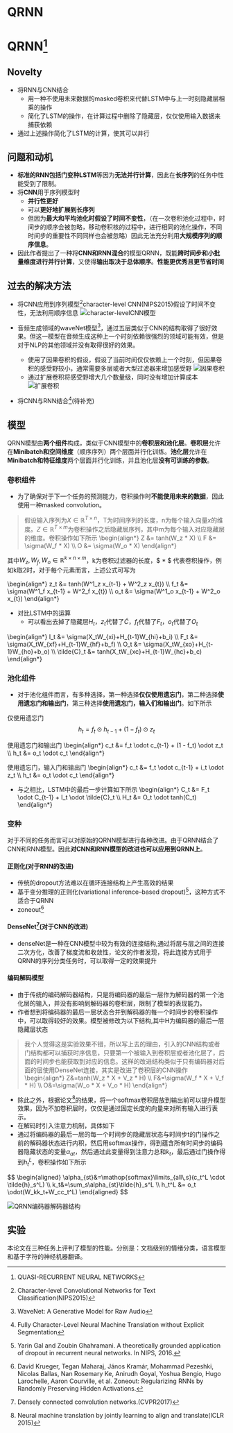 # QRNN

# QRNN[^1]
## Novelty
* 将RNN与CNN结合
    * 用一种不使用未来数据的masked卷积来代替LSTM中与上一时刻隐藏层相乘的操作
    * 简化了LSTM的操作，在计算过程中删除了隐藏层，仅仅使用输入数据来捕获依赖
* 通过上述操作简化了LSTM的计算，使其可以并行
## 问题和动机
* **标准的RNN包括门变种LSTM**等因为**无法并行计算**，因此在**长序列**的任务中性能受到了限制。
* 将**CNN**用于序列模型时
  * **并行性更好**
  * 可以**更好地扩展到长序列**
  * 但因为**最大和平均池化时假设了时间不变性**，（在一次卷积池化过程中，时间步的顺序会被忽略，移动卷积核的过程中，进行相同的池化操作，不同时间步的重要性不同同样也会被忽略）因此无法充分利用**大规模序列的顺序信息**。
* 因此作者提出了一种将**CNN和RNN混合**的模型QRNN，既能**跨时间步和小批量维度进行并行计算**，又使得**输出取决于总体顺序**。**性能更优秀且更节省时间**

## 过去的解决方法
* 将CNN应用到序列模型[^6]character-level CNN(NIPS2015)假设了时间不变性，无法利用顺序信息
![character-levelCNN模型](/QRNN/character-levelCNN.png "该模型主要通过多个卷积层和池化层堆叠，沿时间步对序列进行卷积和池化来实现序列信息的捕获")

* 音频生成领域的waveNet模型[^7]，通过五层类似于CNN的结构取得了很好效果。但这一模型在音频生成这种上一个时刻依赖很强烈的领域可能有效，但是对于NLP的其他领域并没有取得很好的效果。
    * 使用了因果卷积的假设，假设了当前时间仅仅依赖上一个时刻，但因果卷积的感受野较小，通常需要多层或者大型过滤器来增加感受野
    ![因果卷积](/QRNN/causalCNN.png "因果卷积的模型图如上所示，因果卷积的感受野较小")
    * 通过扩展卷积将感受野增大几个数量级，同时没有增加计算成本
    ![扩展卷积](/QRNN/dilatedCNN.png "扩展卷积的模型图如上所示，通过简单的方式增大了CNN的感受野")

* 将CNN与RNN结合[^8](待补充)

## 模型
QRNN模型由**两个组件**构成，类似于CNN模型中的**卷积层和池化层**。**卷积层**允许在**Minibatch和空间维度**（顺序序列）两个层面并行化训练。**池化层**允许在**Minibatch和特征维度**两个层面并行化训练，并且池化层**没有可训练的参数**。
### 卷积组件
* 为了确保对于下一个任务的预测能力，卷积操作时**不能使用未来的数据**，因此使用一种masked convolution。

> 假设输入序列为$X \in \mathbb{R}^{T \times n}$，T为时间序列的长度，n为每个输入向量$x$的维度。$Z \in \mathbb{R}^{T \times m}$为卷积操作之后隐藏层序列，其中m为每个输入对应隐藏层的维度。卷积操作如下所示
\begin{align*}
    Z &= tanh(W_z * X) 
    \\\\
    F &= \sigma(W_f * X) 
    \\\\
    O &= \sigma(W_o * X)
\end{align*}

其中$W_z,W_f,W_o \in \mathbb{R}^{k \times n \times m}$，k为卷积过滤器的长度，$ * $ 代表卷积操作，例如k取2时，对于每个元素而言，上述公式可写为

\begin{align*}
    z_t &= tanh(W^1_z x_{t-1} + W^2_z x_{t}) 
    \\\\
    f_t &= \sigma(W^1_f x_{t-1} + W^2_f x_{t}) 
    \\\\
    o_t &= \sigma(W^1_o x_{t-1} + W^2_o x_{t})
\end{align*} 

* 对比LSTM中的运算
    * 可以看出去掉了隐藏层$H_t$，$z_t$代替了$\tilde{C}$，$f_t$代替了$F_t$，$o_t$代替了$O_t$
<div>
\begin{align*}
    I_t &= \sigma(X_tW_{xi}+H_{t-1}W_{hi}+b_i) 
    \\
    F_t &= \sigma(X_tW_{xf}+H_{t-1}W_{hf}+b_f) 
    \\
    O_t &= \sigma(X_tW_{xo}+H_{t-1}W_{ho}+b_o)
    \\
    \tilde{C}_t &= tanh(X_tW_{xc}+H_{t-1}W_{hc}+b_c)
\end{align*} 
</div>


### 池化组件
* 对于池化组件而言，有多种选择，第一种选择**仅仅使用遗忘门**，第二种选择**使用遗忘门和输出门**，第三种选择**使用遗忘门，输入们和输出门**。如下所示

仅使用遗忘门
$$
h_t = f_t \odot h_{t-1} + (1 - f_t) \odot z_t 
$$

使用遗忘门和输出门
\begin{align*}
    c_t &= f_t \odot c_{t-1} + (1 - f_t) \odot z_t 
    \\\\
    h_t &= o_t \odot c_t 
\end{align*}

使用遗忘门，输入门和输出门
\begin{align*}
    c_t &= f_t \odot c_{t-1} + i_t \odot z_t 
    \\\\
    h_t &= o_t \odot c_t 
\end{align*}
* 与之相比，LSTM中的最后一步计算如下所示
\begin{align*}
    C_t &= F_t \odot C_{t-1} + I_t \odot \tilde{C}_t
    \\\\
    H_t &= O_t \odot tanh(C_t)
\end{align*}

### 变种
对于不同的任务而言可以对原始的QRNN模型进行各种改进。由于QRNN结合了CNN和RNN模型。因此**对CNN和RNN模型的改进也可以应用到QRNN上**。
#### 正则化(对于RNN的改进)
* 传统的dropout方法难以在循环连接结构上产生高效的结果
* 基于变分推理的正则化(variational inference–based dropout)[^2]，这种方式不适合于QRNN
* zoneout[^3]

#### DenseNet[^4](对于CNN的改进)
* denseNet是一种在CNN模型中较为有效的连接结构,通过将层与层之间的连接二次方化，改善了梯度流和收敛性，论文的作者发现，将此连接方式用于QRNN的序列分类任务时，可以取得一定的效果提升

#### 编码解码模型
* 由于传统的编码解码器结构，只是将编码器的最后一层作为解码器的第一个池化层的输入，并没有影响到解码器的卷积层，限制了模型的表现能力。
* 作者想到将编码器的最后一层状态合并到解码器的每一个时间步的卷积操作中，可以取得较好的效果。模型被修改为以下结构,其中H为编码器的最后一层隐藏层状态
> 我个人觉得这是实验效果不错，所以写上去的理由，引入的CNN结构或者门结构都可以捕获时序信息，只要第一个被输入到卷积层或者池化层了，后面的时间步也能获取到对应的信息。这样的改进结构类似于只有编码器对后面的层使用DenseNet连接，其实是改进了卷积层的CNN操作
\begin{align*}
    Z&=tanh(W_z * X + V_z * H)
    \\\\
    F&=\sigma(W_f * X + V_f * H)
    \\\\
    O&=\sigma(W_o * X + V_o * H)
\end{align*}

* 除此之外，根据论文[^5]的结果，将一个softmax卷积层放到输出前可以提升模型效果，因为不加卷积层时，仅仅是通过固定长度的向量来对所有输入进行表示。
* 在解码时引入注意力机制，具体如下
* 通过将编码器的最后一层的每一个时间步的隐藏层状态与时间步t的门操作之前的解码器状态进行内积，然后用softmax操作，得到蕴含所有时间步的编码器隐藏状态的变量$\alpha_{at}$，然后通过此变量得到注意力总和$k_t$，最后通过门操作得到$h_t^L$，卷积操作如下所示
<div>
$$
\begin{aligned}
    \alpha_{st}&=\mathop{softmax}\limits_{all\,s}(c_t^L \cdot \tilde{h}_s^L) 
    \\
    k_t&=\sum_s\alpha_{st}\tilde{h}_s^L 
    \\
    h_t^L &= o_t \odot(W_kk_t+W_cc_t^L)
\end{aligned}
$$
</div>

![QRNN编码器解码器结构](/QRNN/QRNN编码器解码器结构.png "QRNN使用编码器解码器结构来改进模型")

## 实验
本论文在三种任务上评判了模型的性能。分别是：文档级别的情绪分类，语言模型和基于字符的神经机器翻译。





[^1]:QUASI-RECURRENT NEURAL NETWORKS
[^2]:Yarin Gal and Zoubin Ghahramani. A theoretically grounded application of dropout in recurrent neural networks. In NIPS, 2016.
[^3]:David Krueger, Tegan Maharaj, János Kramár, Mohammad Pezeshki, Nicolas Ballas, Nan Rosemary Ke, Anirudh Goyal, Yoshua Bengio, Hugo Larochelle, Aaron Courville, et al. Zoneout: Regularizing RNNs by Randomly Preserving Hidden Activations. 
[^4]:Densely connected convolution networks.(CVPR2017)
[^5]:Neural machine translation by jointly learning to align and translate(ICLR 2015)
[^6]:Character-level Convolutional Networks for Text Classification(NIPS2015)
[^7]:WaveNet: A Generative Model for Raw Audio
[^8]:Fully Character-Level Neural Machine Translation without Explicit Segmentation

